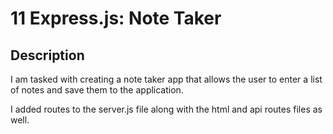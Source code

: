 # 11 Express.js: Note Taker

## Description
I am tasked with creating a note taker app that allows the user to enter a list of notes and save them to the application. 

I added routes to the server.js file along with the html and api routes files as well.
